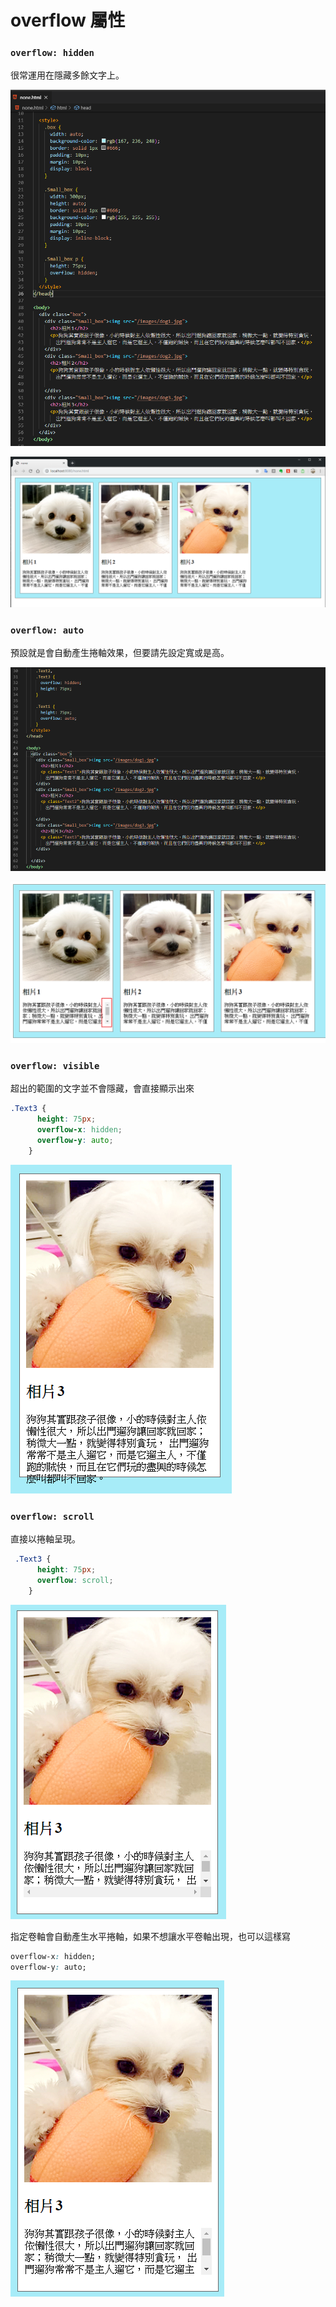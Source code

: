 # overflow 屬性

### **`overflow: hidden`**

很常運用在隱藏多餘文字上。

![](.gitbook/assets/image%20%2815%29.png)

![](.gitbook/assets/image%20%2811%29.png)

### `overflow: auto`

預設就是會自動產生捲軸效果，但要請先設定寬或是高。

![](.gitbook/assets/image%20%2810%29.png)

![](.gitbook/assets/image%20%2816%29.png)

### `overflow: visible`

超出的範圍的文字並不會隱藏，會直接顯示出來

```css
.Text3 {
      height: 75px;
      overflow-x: hidden;
      overflow-y: auto;
    }
```

![](.gitbook/assets/image%20%2824%29.png)

### `overflow: scroll`

直接以捲軸呈現。

```css
 .Text3 {
      height: 75px;
      overflow: scroll;
    }
```

![](.gitbook/assets/image%20%2826%29.png)

指定卷軸會自動產生水平捲軸，如果不想讓水平卷軸出現，也可以這樣寫

```css
overflow-x: hidden;
overflow-y: auto;
```

![](.gitbook/assets/image%20%283%29.png)


